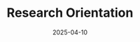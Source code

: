 ---
title: Research Orientation
date: 2025-04-10
type: landing

sections:
  - block: hero
    content:
      title: Research Orientation
      text: |
        <br>
        We are advancing next-generation research at the intersection of **Edge Intelligence** and **AI Security**, aiming to build **efficient**, **autonomous**, and **trustworthy** AI systems for real-world deployment.  
        <br><br>
        🔹 **Edge AI**:  
        - 🤖 On-device intelligence for UAVs, robots, and IoT systems  
        - 🧠 Lightweight models via architecture design, distillation, and federated learning  
        - 🛰️ Deployable LLMs and autonomous AI agents for edge environments  
        <br>
        🔹 **AI Security**:  
        - 🛡️ AI-enhanced Intrusion Detection and Prevention Systems (IDS/IPS)  
        - 🔐 Robustness against adversarial threats and model exploitation  
        - ⚛️ Security strategies for the quantum-AI future  

  - block: markdown
    id: edge-ai
    content:
      title: Edge AI
      subtitle: Intelligent computation at the edge.
      text: |
        - **Empowering On-Device Intelligence**: Engineering intelligent systems for resource-constrained devices such as UAVs and robotics in IoT environments.
        - **Maximizing AI Performance on the Edge**: Innovating cutting-edge techniques in model architecture, knowledge distillation, and federated learning to unlock peak AI performance.
        - **Pioneering LLM and Agentic AI for the Edge**: Developing resource-efficient LLMs/SLMs and autonomous AI agents deployable on edge devices.

  - block: markdown
    id: ai-security
    content:
      title: AI Security
      subtitle: Building resilient and trustworthy AI systems.
      text: |
        - **Building AI-Powered Cyber Defenses**: Creating next-generation intelligent Intrusion Detection/Prevention Systems (IDS/IPS) leveraging advanced supervised, unsupervised, and hybrid AI models.
        - **Enhancing Trustworthiness of AI-Based Applications**: Leading research on innovative techniques for AI model protection and adversarial attack resilience.
        - **Pioneering Security for the Quantum Era**: Investigating and developing security frameworks for AI models addressing threats unique to quantum-enhanced or quantum-native AI.
---
